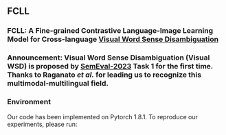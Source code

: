 ## FCLL
### FCLL: A **F**ine-grained **C**ontrastive **L**anguage-Image **L**earning Model for Cross-language [Visual Word Sense Disambiguation](https://raganato.github.io/vwsd/)
### Announcement: Visual Word Sense Disambiguation (Visual WSD) is proposed by [SemEval-2023](https://semeval.github.io/SemEval2023/tasks) Task 1 for the first time. Thanks to Raganato *et al.* for leading us to recognize this multimodal-multilingual field.
### Environment
Our code has been implemented on Pytorch 1.8.1. To reproduce our experiments, please run:
